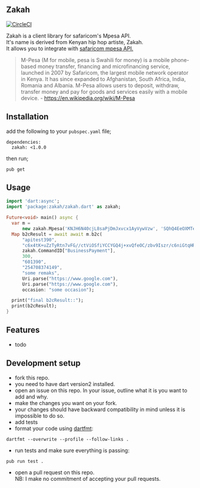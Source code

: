 ## Zakah          

[![CircleCI](https://circleci.com/gh/komuw/zakah.svg?style=svg)](https://circleci.com/gh/komuw/zakah)

Zakah is a client library for safaricom's Mpesa API.           
It's name is derived from Kenyan hip hop artiste, Zakah.                        
It allows you to integrate with [safaricom mpesa API.](https://developer.safaricom.co.ke/)       

> M-Pesa (M for mobile, pesa is Swahili for money) is a mobile phone-based money transfer, financing and microfinancing service, launched in 2007 by Safaricom, the largest mobile network operator in Kenya. It has since expanded to Afghanistan, South Africa, India, Romania and Albania. M-Pesa allows users to deposit, withdraw, transfer money and pay for goods and services easily with a mobile device. - https://en.wikipedia.org/wiki/M-Pesa



## Installation
add the following to your `pubspec.yaml` file;
```shell
dependencies:
  zakah: <1.0.0
```
then run;
```shell
pub get
```           

## Usage

```dart
import 'dart:async';
import 'package:zakah/zakah.dart' as zakah;

Future<void> main() async {
  var m =
      new zakah.Mpesa('KNJH6N40cjL8saPjDmJxvcx1AyVywVzw', 'SQhQ4EeOXMTe96D5');
  Map b2cResult = await await m.b2c(
      "apitest390",
      "c6x4tK+uZzTyRtn7vFG//ctViOSfiYCCYGQ4j+xvQfeOC/zbv9Iszr/c6niGtqHRyuLAgGKV0G6zzQtc0QcEIzH9c6fOG/JA03OS5RRFccHI3sCQ0ucVGuYD4FbxM1EMAMgj09C21WGouXiFPenF0wwxFPZLRs9JBFOXfLNPbaA8+03TrYnID1mFR+nDfDT5xOvuk1JWnkmTk9NJDOtT+Fn2dP1DBrMbIW0tmROkMsKm3zCV4QJmKbnr/Ds+/HyXyGmr3UOUU3t9jq973uJ/y6/8TukQmA4dkjXGy7agzAO4pPIYWScpiom3K/JY//Z5EdSUn1f4SYrwHiH8cTmjCw==",
      zakah.CommandID["BusinessPayment"],
      300,
      "601390",
      "254708374149",
      "some remaks",
      Uri.parse("https://www.google.com"),
      Uri.parse("https://www.google.com"),
      occasion: "some occasion");

  print("final b2cResult::");
  print(b2cResult);
}
```


## Features
- todo

## Development setup
- fork this repo.
- you need to have dart version2 installed.
- open an issue on this repo. In your issue, outline what it is you want to add and why.              
- make the changes you want on your fork.
- your changes should have backward compatibility in mind unless it is impossible to do so.
- add tests
- format your code using [dartfmt](https://github.com/dart-lang/dart_style):                      
```shell
dartfmt --overwrite --profile --follow-links .
```
- run tests and make sure everything is passing:
```shell
pub run test .
```
- open a pull request on this repo.               
NB: I make no commitment of accepting your pull requests.                 
